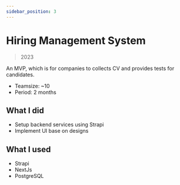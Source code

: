 ```yaml
---
sidebar_position: 3
---
```


# Hiring Management System

> 2023

An MVP, which is for companies to collects CV and provides tests for candidates.

- Teamsize: ~10
- Period: 2 months

## What I did

- Setup backend services using Strapi
- Implement UI base on designs

## What I used

- Strapi
- NextJs
- PostgreSQL

